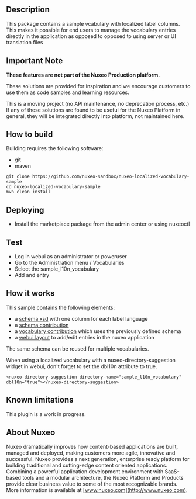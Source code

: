 ## Description
This package contains a sample vcabulary with localized label columns. This makes it possible for end users to manage the vocabulary entries directly in the application as opposed to  opposed to using server or UI translation files 

## Important Note

**These features are not part of the Nuxeo Production platform.**

These solutions are provided for inspiration and we encourage customers to use them as code samples and learning resources.

This is a moving project (no API maintenance, no deprecation process, etc.) If any of these solutions are found to be useful for the Nuxeo Platform in general, they will be integrated directly into platform, not maintained here.

## How to build
Building requires the following software:
- git
- maven

```
git clone https://github.com/nuxeo-sandbox/nuxeo-localized-vocabulary-sample
cd nuxeo-localized-vocabulary-sample
mvn clean install
```

## Deploying
* Install the marketplace package from the admin center or using nuxeoctl

## Test
- Log in webui as an administrator or poweruser
- Go to the Administration menu / Vocabularies
- Select the sample_l10n_vocabulary
- Add and entry

## How it works
This sample contains the following elements:
- a [schema xsd](https://github.com/nuxeo-sandbox/nuxeo-localized-vocabulary-sample/blob/master/nuxeo-localized-vocabulary-sample-core/src/main/resources/data/schemas/extendedl10nxvocabulary.xsd) with one column for each label language 
- a [schema contribution](https://github.com/nuxeo-sandbox/nuxeo-localized-vocabulary-sample/blob/master/nuxeo-localized-vocabulary-sample-core/src/main/resources/OSGI-INF/schema-contrib.xml)
- a [vocabulary contribution](https://github.com/nuxeo-sandbox/nuxeo-localized-vocabulary-sample/blob/master/nuxeo-localized-vocabulary-sample-core/src/main/resources/OSGI-INF/directory-contrib.xml) which uses the previously defined schema
- a [webui layout](https://github.com/nuxeo-sandbox/nuxeo-localized-vocabulary-sample/blob/master/nuxeo-localized-vocabulary-sample-core/src/main/resources/nuxeo.war/ui/directory/extendedl10nxvocabulary/nuxeo-extendedl10nxvocabulary-edit-layout.html) to add/edit entries in the nuxeo application  

The same schema can be reused for multiple vocabularies.

When using a localized vocabulary with a nuxeo-directory-suggestion widget in webui, don't forget to set the dbl10n attribute to true.

```
<nuxeo-directory-suggestion directory-name="sample_l10n_vocabulary" dbl10n="true"></nuxeo-directory-suggestion>
```

## Known limitations
This plugin is a work in progress.

## About Nuxeo
Nuxeo dramatically improves how content-based applications are built, managed and deployed, making customers more agile, innovative and successful. Nuxeo provides a next generation, enterprise ready platform for building traditional and cutting-edge content oriented applications. Combining a powerful application development environment with SaaS-based tools and a modular architecture, the Nuxeo Platform and Products provide clear business value to some of the most recognizable brands. More information is available at [www.nuxeo.com](http://www.nuxeo.com).
